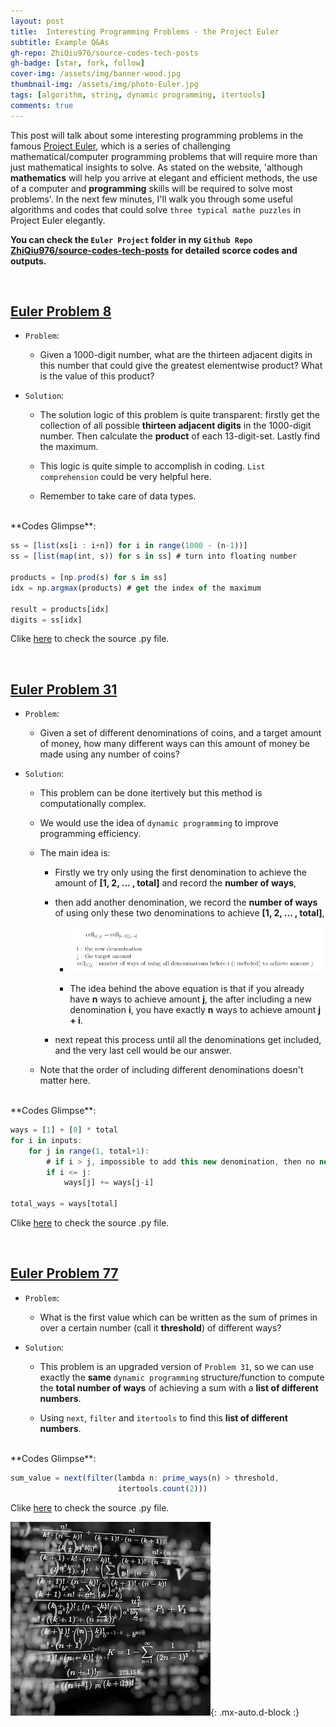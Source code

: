 ```yaml
---
layout: post
title:  Interesting Programming Problems - the Project Euler
subtitle: Example Q&As
gh-repo: ZhiQiu976/source-codes-tech-posts
gh-badge: [star, fork, follow]
cover-img: /assets/img/banner-wood.jpg
thumbnail-img: /assets/img/photo-Euler.jpg
tags: [algorithm, string, dynamic programming, itertools]
comments: true
---
```


This post will talk about some interesting programming problems in the famous [Project Euler](https://projecteuler.net), which is a series of challenging mathematical/computer programming problems that will require more than just mathematical insights to solve. As stated on the website, 'although **mathematics** will help you arrive at elegant and efficient methods, the use of a computer and **programming** skills will be required to solve most problems'. In the next few minutes, I'll walk you through some useful algorithms and codes that could solve `three typical mathe puzzles` in Project Euler elegantly.

**You can check the `Euler Project` folder in my `Github Repo` [ZhiQiu976/source-codes-tech-posts](https://github.com/ZhiQiu976/source-codes-tech-posts) for detailed scorce codes and outputs.**

<br />

## [Euler Problem 8](https://projecteuler.net/problem=8)

- `Problem`: 
    - Given a 1000-digit number, what are the thirteen adjacent digits in this number that could give the greatest elementwise product? What is the value of this product?

- `Solution`: 
    - The solution logic of this problem is quite transparent: firstly get the collection of all possible **thirteen adjacent digits** in the 1000-digit number. Then calculate the **product** of each 13-digit-set. Lastly find the maximum.
    
    - This logic is quite simple to accomplish in coding. `List comprehension` could be very helpful here.
    
    - Remember to take care of data types.
     
<br />
**Codes Glimpse**:

```javascript
ss = [list(xs[i : i+n]) for i in range(1000 - (n-1))]
ss = [list(map(int, s)) for s in ss] # turn into floating number

products = [np.prod(s) for s in ss]
idx = np.argmax(products) # get the index of the maximum

result = products[idx]
digits = ss[idx]
```

Clike [here](https://github.com/ZhiQiu976/source-codes-tech-posts/blob/master/Euler%20Project/Euler-problem-8.py) to check the source .py file.

<br />


## [Euler Problem 31](https://projecteuler.net/problem=31)

- `Problem`: 
    - Given a set of different denominations of coins, and a target amount of money, how many different ways can this amount of money be made using any number of coins?

- `Solution`:
    - This problem can be done itertively but this method is computationally complex.
    
    - We would use the idea of `dynamic programming` to improve programming efficiency.
    
    - The main idea is: 
        - Firstly we try only using the first denomination to achieve the amount of **[1, 2, ... , total]** and record the **number of ways**,
        
        - then add another denomination, we record the **number of ways** of using only these two denominations to achieve **[1, 2, ... , total]**,
        
            - ![Crepe](/assets/img/Screenshot-1.png)
            
            - The idea behind the above equation is that if you already have **n** ways to achieve amount **j**, the after including a new denomination **i**, you have exactly **n** ways to achieve amount **j + i**.
            
        - next repeat this process until all the denominations get included, and the very last cell would be our answer.
        
    - Note that the order of including different denominations doesn't matter here.

<br />
**Codes Glimpse**:

```javascript
ways = [1] + [0] * total
for i in inputs:
    for j in range(1, total+1):
        # if i > j, impossible to add this new denomination, then no new ways
        if i <= j: 
            ways[j] += ways[j-i]
            
total_ways = ways[total]
```

Clike [here](https://github.com/ZhiQiu976/source-codes-tech-posts/blob/master/Euler%20Project/Euler-problem-31.py) to check the source .py file.

<br />


## [Euler Problem 77](https://projecteuler.net/problem=77)

- `Problem`:
    - What is the first value which can be written as the sum of primes in over a certain number (call it **threshold**) of different ways?

- `Solution`:
    - This problem is an upgraded version of `Problem 31`, so we can use exactly the **same** `dynamic programming` structure/function to compute the **total number of ways** of achieving a sum with a **list of different numbers**.
    
    - Using `next`, `filter` and `itertools` to find this **list of different numbers**.

<br />
**Codes Glimpse**:

```javascript
sum_value = next(filter(lambda n: prime_ways(n) > threshold,
                        itertools.count(2)))
```

Clike [here](https://github.com/ZhiQiu976/source-codes-tech-posts/blob/master/Euler%20Project/Euler-problem-77.py) to check the source .py file.


![Crepe](/assets/img/math.jpg){: .mx-auto.d-block :}








